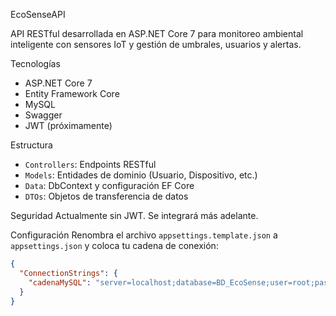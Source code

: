 EcoSenseAPI

API RESTful desarrollada en ASP.NET Core 7 para monitoreo ambiental inteligente con sensores IoT y gestión de umbrales, usuarios y alertas.

Tecnologías
- ASP.NET Core 7
- Entity Framework Core
- MySQL
- Swagger
- JWT (próximamente)

Estructura
- `Controllers`: Endpoints RESTful
- `Models`: Entidades de dominio (Usuario, Dispositivo, etc.)
- `Data`: DbContext y configuración EF Core
- `DTOs`: Objetos de transferencia de datos

Seguridad
Actualmente sin JWT. Se integrará más adelante.

Configuración
Renombra el archivo `appsettings.template.json` a `appsettings.json` y coloca tu cadena de conexión:

```json
{
  "ConnectionStrings": {
    "cadenaMySQL": "server=localhost;database=BD_EcoSense;user=root;password=tu_clave;"
  }
}
